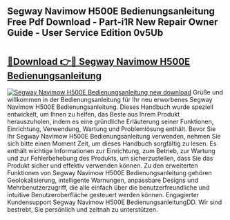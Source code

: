## Segway Navimow H500E Bedienungsanleitung Free Pdf Download - Part-i1R New Repair Owner Guide - User Service Edition 0v5Ub

# <h2><a href="http://df5lzik.blite.top/?on=Segway+Navimow+H500E+Bedienungsanleitung">🔗Download 👉🔴 Segway Navimow H500E Bedienungsanleitung</a></h2>

[![Segway Navimow H500E Bedienungsanleitung new download](https://i.imgur.com/lujVjoI.png)](http://df5lzik.blite.top/?on=Segway+Navimow+H500E+Bedienungsanleitung)
Grüße und willkommen in der Bedienungsanleitung für Ihr neu erworbenes Segway Navimow H500E Bedienungsanleitung. Dieses Handbuch wurde speziell entwickelt, um Ihnen zu helfen, das Beste aus Ihrem Produkt herauszuholen, indem es eine gründliche Erläuterung seiner Funktionen, Einrichtung, Verwendung, Wartung und Problemlösung enthält. Bevor Sie Ihr Segway Navimow H500E Bedienungsanleitung verwenden, nehmen Sie sich bitte einen Moment Zeit, um dieses Handbuch sorgfältig zu lesen. Es enthält wichtige Informationen zur Einrichtung, zum Betrieb, zur Wartung und zur Fehlerbehebung des Produkts, um sicherzustellen, dass Sie das Produkt sicher und effektiv verwenden können. Zu den erweiterten Funktionen von Segway Navimow H500E Bedienungsanleitung gehören Geolokalisierung, intelligente Warnungen, anpassbare Designs und Mehrbenutzerzugriff, die alle einfach über die benutzerfreundliche und intuitive Benutzeroberfläche gesteuert werden können. Engagierter Kundensupport Segway Navimow H500E BedienungsanleitungDD. Wir sind bestrebt, Sie persönlich und zeitnah zu unterstützen.
